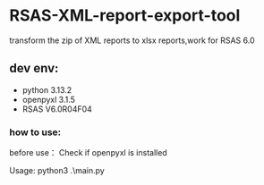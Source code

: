 # RSAS-XML-report-export-tool
transform the zip of XML reports to xlsx reports,work for RSAS 6.0

## dev env: 
  - python 3.13.2
  - openpyxl 3.1.5
  - RSAS V6.0R04F04
### how to use:
before use： Check if openpyxl  is installed

Usage: python3 .\main.py <zip file>
